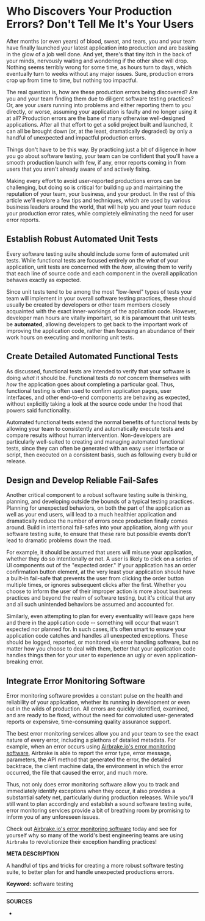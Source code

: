 # Who Discovers Your Production Errors? Don't Tell Me It's Your Users

After months (or even years) of blood, sweat, and tears, you and your team have finally launched your latest application into production and are basking in the glow of a job well done.  And yet, there's that tiny itch in the back of your minds, nervously waiting and wondering if the other shoe will drop.  Nothing seems terribly wrong for some time, as hours turn to days, which eventually turn to weeks without any major issues.  Sure, production errors crop up from time to time, but nothing too impactful.  

The real question is, how are these production errors being discovered?  Are you and your team finding them due to diligent software testing practices?  Or, are your _users_ running into problems and either reporting them to you directly, or worse, assuming your application is faulty and no longer using it at all?  Production errors are the bane of many otherwise well-designed applications.  After all that effort to get a solid project built and launched, it can all be brought down (or, at the least, dramatically degraded) by only a handful of unexpected and impactful production errors.

Things don't have to be this way.  By practicing just a bit of diligence in how you go about software testing, your team can be confident that you'll have a smooth production launch with few, if any, error reports coming in from users that you aren't already aware of and actively fixing.

Making every effort to avoid user-reported productions errors can be challenging, but doing so is critical for building up and maintaining the reputation of your team, your business, and your product.  In the rest of this article we'll explore a few tips and techniques, which are used by various business leaders around the world, that will help you and your team reduce your production error rates, while completely eliminating the need for user error reports.

## Establish Robust Automated Unit Tests

Every software testing suite should include some form of automated unit tests.  While functional tests are focused entirely on the _what_ of your application, unit tests are concerned with the _how_, allowing them to verify that each line of source code and each component in the overall application behaves exactly as expected.

Since unit tests tend to be among the most "low-level" types of tests your team will implement in your overall software testing practices, these should usually be created by developers or other team members closely acquainted with the exact inner-workings of the application code.  However, developer man hours are vitally important, so it is paramount that unit tests be **automated**, allowing developers to get back to the important work of improving the application code, rather than focusing an abundance of their work hours on executing and monitoring unit tests.

## Create Detailed Automated Functional Tests

As discussed, functional tests are intended to verify that your software is doing _what_ it should be.  Functional tests _do not_ concern themselves with _how_ the application goes about completing a particular goal.  Thus, functional testing is often used to confirm application pages, user interfaces, and other end-to-end components are behaving as expected, without explicitly taking a look at the source code under the hood that powers said functionality.

Automated functional tests extend the normal benefits of functional tests by allowing your team to consistently and automatically execute tests and compare results without human intervention.  Non-developers are particularly well-suited to creating and managing automated functional tests, since they can often be generated with an easy user interface or script, then executed on a consistent basis, such as following every build or release.

## Design and Develop Reliable Fail-Safes 

Another critical component to a robust software testing suite is thinking, planning, and developing outside the bounds of a typical testing practices.  Planning for unexpected behaviors, on both the part of the application as well as your end users, will lead to a much healthier application and dramatically reduce the number of errors once production finally comes around.  Build in intentional fail-safes into your application, along with your software testing suite, to ensure that these rare but possible events don't lead to dramatic problems down the road.

For example, it should be assumed that users will misuse your application, whether they do so intentionally or not.  A user is likely to click on a series of UI components out of the "expected order."  If your application has an order confirmation button element, at the very least your application should have a built-in fail-safe that prevents the user from clicking the order button multiple times, or ignores subsequent clicks after the first.  Whether you choose to inform the user of their improper action is more about business practices and beyond the realm of software testing, but it's critical that any and all such unintended behaviors be assumed and accounted for.

Similarly, even attempting to plan for every eventuality will leave gaps here and there in the application code -- something will occur that wasn't expected nor planned for.  In such cases, it's often smart to ensure your application code catches and handles all unexpected exceptions.  These should be logged, reported, or monitored via error handling software, but no matter how you choose to deal with them, better that your application code handles things then for your user to experience an ugly or even application-breaking error.

## Integrate Error Monitoring Software

Error monitoring software provides a constant pulse on the health and reliability of your application, whether its running in development or even out in the wilds of production.  All errors are quickly identified, examined, and are ready to be fixed, without the need for convoluted user-generated reports or expensive, time-consuming quality assurance support.

The best error monitoring services allow you and your team to see the exact nature of every error, including a plethora of detailed metadata.  For example, when an error occurs using <a class="js-cta-utm" href="https://airbrake.io/?utm_source=sitepoint&amp;utm_medium=end-post&amp;utm_campaign=airbrake-software-testing">Airbrake.io's error monitoring software</a>, Airbrake is able to report the error type, error message, parameters, the API method that generated the error, the detailed backtrace, the client machine data, the environment in which the error occurred, the file that caused the error, and much more.

Thus, not only does error monitoring software allow you to track and immediately identify exceptions when they occur, it also provides a substantial safety net, particularly during production releases.  While you'll still want to plan accordingly and establish a sound software testing suite, error monitoring services provide a bit of breathing room by promising to inform you of any unforeseen issues.

Check out <a class="js-cta-utm" href="https://airbrake.io/?utm_source=sitepoint&amp;utm_medium=end-post&amp;utm_campaign=airbrake-software-testing">Airbrake.io's error monitoring software</a> today and see for yourself why so many of the world's best engineering teams are using `Airbrake` to revolutionize their exception handling practices!

__META DESCRIPTION__

A handful of tips and tricks for creating a more robust software testing suite, to better plan for and handle unexpected productions errors.

**Keyword:** software testing

---

__SOURCES__

- 